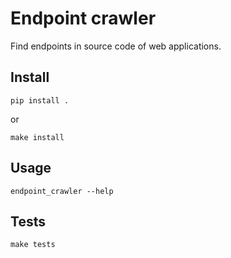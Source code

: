 # Endpoint crawler

Find endpoints in source code of web applications.

## Install

```
pip install .
```

or 

```
make install
```

## Usage

```
endpoint_crawler --help
```

## Tests

```
make tests
```
